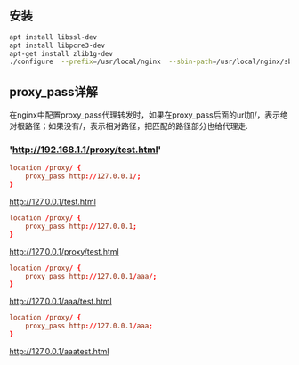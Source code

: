 ## 安装
```sh
apt install libssl-dev
apt install libpcre3-dev
apt-get install zlib1g-dev
./configure  --prefix=/usr/local/nginx  --sbin-path=/usr/local/nginx/sbin/nginx --conf-path=/usr/local/nginx/conf/nginx.conf --error-log-path=/var/log/nginx/error.log --http-log-path=/var/log/nginx/access.log   --user=www --group=www --with-http_ssl_module --with-http_stub_status_module --with-http_sub_module --with-http_gzip_static_module --with-http_v2_module --with-pcre --add-module=../ngx_http_google_filter_module --add-module=../ngx_http_substitutions_filter_module
```
## proxy_pass详解
在nginx中配置proxy_pass代理转发时，如果在proxy_pass后面的url加/，表示绝对根路径；如果没有/，表示相对路径，把匹配的路径部分也给代理走.

### 'http://192.168.1.1/proxy/test.html'
```conf
location /proxy/ {
    proxy_pass http://127.0.0.1/;
}
```
http://127.0.0.1/test.html
```conf
location /proxy/ {
    proxy_pass http://127.0.0.1;
}
```
http://127.0.0.1/proxy/test.html
```conf
location /proxy/ {
    proxy_pass http://127.0.0.1/aaa/;
}
```
http://127.0.0.1/aaa/test.html
```conf
location /proxy/ {
    proxy_pass http://127.0.0.1/aaa;
}
```
http://127.0.0.1/aaatest.html
